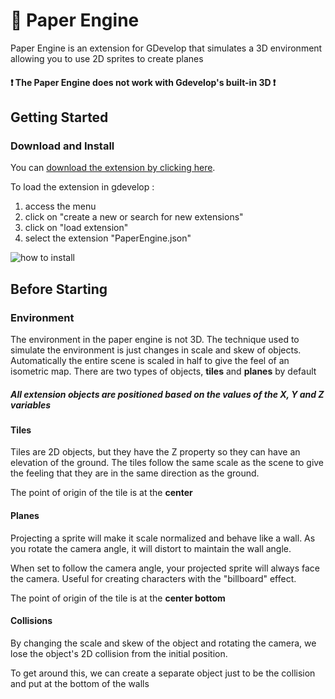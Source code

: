 # 📄 Paper Engine

Paper Engine is an extension for GDevelop that simulates a 3D environment allowing you to use 2D sprites to create planes

#### ❗ The Paper Engine does not work with Gdevelop's built-in 3D ❗

## Getting Started

### Download and Install

You can [download the extension by clicking here](https://raw.githubusercontent.com/FlokiTV/Paper-Engine/main/PaperEngine.json). 

To load the extension in gdevelop :
 1. access the menu
 2. click on "create a new or search for new extensions"
 3. click on "load extension"
 4. select the extension "PaperEngine.json"

![how to install](https://i.imgur.com/OzQMsuI.gif)

## Before Starting

### Environment

The environment in the paper engine is not 3D. The technique used to simulate the environment is just changes in scale and skew of objects.
Automatically the entire scene is scaled in half to give the feel of an isometric map. There are two types of objects, **tiles** and **planes** by default

##### All extension objects are positioned based on the values of the X, Y and Z variables

#### Tiles
Tiles are 2D objects, but they have the Z property so they can have an elevation of the ground. The tiles follow the same scale as the scene to give the feeling that they are in the same direction as the ground.

The point of origin of the tile is at the **center**

#### Planes
Projecting a sprite will make it scale normalized and behave like a wall. As you rotate the camera angle, it will distort to maintain the wall angle.

When set to follow the camera angle, your projected sprite will always face the camera. Useful for creating characters with the "billboard" effect.

The point of origin of the tile is at the **center bottom**

#### Collisions 
By changing the scale and skew of the object and rotating the camera, we lose the object's 2D collision from the initial position.

To get around this, we can create a separate object just to be the collision and put at the bottom of the walls